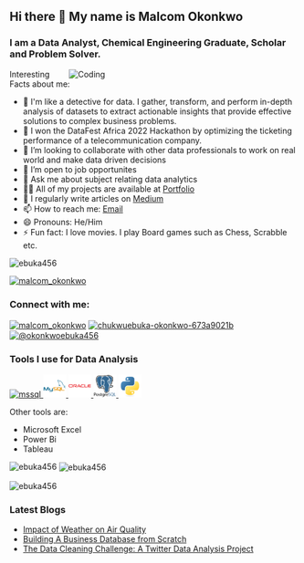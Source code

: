 ## Hi there 👋 My name is Malcom Okonkwo



### I am a Data Analyst, Chemical Engineering Graduate, Scholar and Problem Solver.


<img align="right" alt="Coding" width="400" src="https://camo.githubusercontent.com/8bf6f6d78abc81fcf9c49f10649423e73ea44bc248e83aaae8759d401c829a84/68747470733a2f2f70687973696373677572756b756c2e66696c65732e776f726470726573732e636f6d2f323031392f30322f6368617261637465722d312e676966">

Interesting Facts about me:

- 🔭 I'm like a detective for data. I gather, transform, and perform in-depth analysis of datasets to extract actionable insights that provide effective solutions to complex business problems.
- 🌱 I won the DataFest Africa 2022 Hackathon by optimizing the ticketing performance of a telecommunication company.
- 👯 I’m looking to collaborate with other data professionals to work on real world and make data driven decisions
- 🤔 I’m open to job opportunites
- 💬 Ask me about subject relating data analytics
- 👨‍💻 All of my projects are available at [Portfolio](https://linktr.ee/malcom_okonkwo)
- 📝 I regularly write articles on [Medium](https://medium.com/@okonkwoebuka456)
- 📫 How to reach me: [Email](mailto:okonkwoebuka456@gmail.com)
- 😄 Pronouns: He/Him
- ⚡ Fun fact: I love movies. I play Board games such as Chess, Scrabble etc.

<p align="left"> <img src="https://komarev.com/ghpvc/?username=ebuka456&label=Profile%20views&color=0e75b6&style=flat" alt="ebuka456" /> </p>

<p align="left"> <a href="https://twitter.com/malcom_okonkwo" target="blank"><img src="https://img.shields.io/twitter/follow/malcom_okonkwo?logo=twitter&style=for-the-badge" alt="malcom_okonkwo" /></a> </p>

<h3 align="left">Connect with me:</h3>
<p align="left">
<a href="https://twitter.com/malcom_okonkwo" target="blank"><img align="center" src="https://raw.githubusercontent.com/rahuldkjain/github-profile-readme-generator/master/src/images/icons/Social/twitter.svg" alt="malcom_okonkwo" height="30" width="40" /></a>
<a href="https://linkedin.com/in/chukwuebuka-okonkwo-673a9021b" target="blank"><img align="center" src="https://raw.githubusercontent.com/rahuldkjain/github-profile-readme-generator/master/src/images/icons/Social/linked-in-alt.svg" alt="chukwuebuka-okonkwo-673a9021b" height="30" width="40" /></a>
<a href="https://medium.com/@okonkwoebuka456" target="blank"><img align="center" src="https://raw.githubusercontent.com/rahuldkjain/github-profile-readme-generator/master/src/images/icons/Social/medium.svg" alt="@okonkwoebuka456" height="30" width="40" /></a>
</p>



### Tools I use for Data Analysis

<p align="left"> <a href="https://www.microsoft.com/en-us/sql-server" target="_blank" rel="noreferrer"> <img src="https://www.svgrepo.com/show/303229/microsoft-sql-server-logo.svg" alt="mssql" width="40" height="40"/> </a> <a href="https://www.mysql.com/" target="_blank" rel="noreferrer"> <img src="https://raw.githubusercontent.com/devicons/devicon/master/icons/mysql/mysql-original-wordmark.svg" alt="mysql" width="40" height="40"/> </a> <a href="https://www.oracle.com/" target="_blank" rel="noreferrer"> <img src="https://raw.githubusercontent.com/devicons/devicon/master/icons/oracle/oracle-original.svg" alt="oracle" width="40" height="40"/> </a> <a href="https://www.postgresql.org" target="_blank" rel="noreferrer"> <img src="https://raw.githubusercontent.com/devicons/devicon/master/icons/postgresql/postgresql-original-wordmark.svg" alt="postgresql" width="40" height="40"/> </a> <a href="https://www.python.org" target="_blank" rel="noreferrer"> <img src="https://raw.githubusercontent.com/devicons/devicon/master/icons/python/python-original.svg" alt="python" width="40" height="40"/> </a> </p>

Other tools are:
- Microsoft Excel
- Power Bi
- Tableau

<p><img align="left" src="https://github-readme-stats.vercel.app/api/top-langs?username=ebuka456&show_icons=true&locale=en&layout=compact" alt="ebuka456" /></p>

<p>&nbsp;<img align="center" src="https://github-readme-stats.vercel.app/api?username=ebuka456&show_icons=true&locale=en" alt="ebuka456" /></p>

<p><img align="center" src="https://github-readme-streak-stats.herokuapp.com/?user=ebuka456&" alt="ebuka456" /></p>

### Latest Blogs
- [Impact of Weather on Air Quality](https://techcommunity.microsoft.com/t5/educator-developer-blog/data-analytics-with-powerbi-student-project-showcase-impact-on/ba-p/3747374)
- [Building A Business Database from Scratch](https://medium.com/@okonkwoebuka456/database-design-project-building-a-business-database-from-scratch-9f9b48944f97)
- [The Data Cleaning Challenge: A Twitter Data Analysis Project](https://medium.com/@okonkwoebuka456/the-data-cleaning-challenge-a-twitter-data-analysis-project-c25ae4a32dd3)
